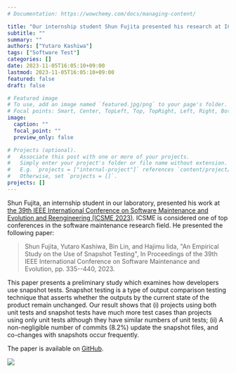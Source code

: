 ```yaml
---
# Documentation: https://wowchemy.com/docs/managing-content/

title: "Our internship student Shun Fujita presented his research at ICSME 2023"
subtitle: ""
summary: ""
authors: ["Yutaro Kashiwa"]
tags: ["Software Test"]
categories: []
date: 2023-11-05T16:05:10+09:00
lastmod: 2023-11-05T16:05:10+09:00
featured: false
draft: false

# Featured image
# To use, add an image named `featured.jpg/png` to your page's folder.
# Focal points: Smart, Center, TopLeft, Top, TopRight, Left, Right, BottomLeft, Bottom, BottomRight.
image:
  caption: ""
  focal_point: ""
  preview_only: false

# Projects (optional).
#   Associate this post with one or more of your projects.
#   Simply enter your project's folder or file name without extension.
#   E.g. `projects = ["internal-project"]` references `content/project/deep-learning/index.md`.
#   Otherwise, set `projects = []`.
projects: []
---
```

Shun Fujita, an internship student in our laboratory, presented his work at [the 39th IEEE International Conference on Software Maintenance and Evolution and Reengineering (ICSME 2023)](https://conf.researchr.org/home/icsme-2023). ICSME is considered one of top conferences in the software maintenance research field. He presented the following paper: 

> Shun Fujita, Yutaro Kashiwa, Bin Lin, and Hajimu Iida,
> "An Empirical Study on the Use of Snapshot Testing", In Proceedings of the 39th IEEE International Conference on Software Maintenance and Evolution, pp. 335--440, 2023.

This paper presents a preliminary study which examines how developers use snapshot tests. Snapshot testing is a type of output comparison testing technique that asserts whether the outputs by the current state of the product remain unchanged. Our result shows that (i) projects using both unit tests and snapshot tests have much more test cases than projects using only unit tests although they have similar numbers of unit tests; (ii) A non-negligible number of commits (8.2%) update the snapshot files, and co-changes with snapshots occur frequently. 

The paper is available on [GitHub](https://github.com/Yutaro-Kashiwa/papers/blob/master/ICSME2023_Fujita.pdf).

![](image2.jpg)

